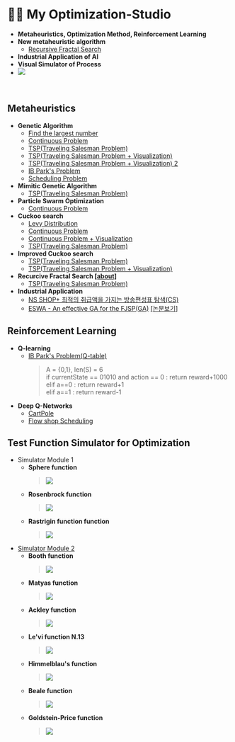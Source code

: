 # 👨‍💻 My Optimization-Studio
- <b>Metaheuristics, Optimization Method, Reinforcement Learning</b>
- <b>New metaheuristic algorithm</b>
  - [Recursive Fractal Search]() 
- <b>Industrial Application of AI</b>
- <b>Visual Simulator of Process</b>
- <img src = "https://img.shields.io/badge/Language-python-blue">
<br/>

## Metaheuristics
- <b>Genetic Algorithm</b>
  - [Find the largest number](https://github.com/koptimizer/my_Optimization-studio/blob/master/code/GA/GA_largestNumberFinder.py)<br/>
  - [Continuous Problem](https://github.com/koptimizer/my_Optimization-studio/blob/master/code/GA/geneticAlgorithmOnCon.py)
  - [TSP(Traveling Salesman Problem)](https://github.com/koptimizer/my_Optimization-studio/blob/master/code/GA/GA_TSP.py)<br/>
  - [TSP(Traveling Salesman Problem + Visualization)](https://github.com/koptimizer/my_Optimization-studio/blob/master/code/GA/geneticAlgorithmOnDis.py)
  - [TSP(Traveling Salesman Problem + Visualization) 2](https://github.com/koptimizer/my_Optimization-studio/blob/master/code/GA/geneticAlgorithmOnDis2.py)
  - [IB Park's Problem](https://github.com/koptimizer/my_Optimization-studio/blob/master/code/GA/GA_Park.py)
  - [Scheduling Problem](https://github.com/koptimizer/my_Optimization-studio/blob/master/code/GA/geneticAlgorithmOnSch.py)
- <b>Mimitic Genetic Algorithm</b>
  - [TSP(Traveling Salesman Problem)](https://github.com/koptimizer/my_Optimization-studio/blob/master/code/GA/mGA_2opt_numpyGA_2.py)<br/>
- <b>Particle Swarm Optimization</b>
  - [Continuous Problem](https://github.com/koptimizer/my_Optimization-studio/blob/master/code/PSO/PSO.py)
- <b>Cuckoo search</b>
  - [Levy Distribution](https://github.com/koptimizer/my_Optimization-studio/blob/master/code/CS/levy.py)
  - [Continuous Problem](https://github.com/koptimizer/my_Optimization-studio/blob/master/code/CS/cuckooSearchOnCon.py)
  - [Continuous Problem + Visualization](https://github.com/koptimizer/my_Optimization-studio/blob/master/code/CS/cuckooSearchOnCon2.py)
  - [TSP(Traveling Salesman Problem)](https://github.com/koptimizer/my_Optimization-studio/blob/master/code/CS/CS.py)<br/>
- <b>Improved Cuckoo search</b>
  - [TSP(Traveling Salesman Problem)](https://github.com/koptimizer/my_Optimization-studio/blob/master/code/CS/ICS.py)<br/>
  - [TSP(Traveling Salesman Problem + Visualization)](https://github.com/koptimizer/my_Optimization-studio/blob/master/code/CS/cuckooSearchOnDis.py)
- <b>Recurcive Fractal Search [[about]]()</b>
  - [TSP(Traveling Salesman Problem)](https://github.com/koptimizer/my_Optimization-studio/blob/master/code/RFS/recursiveFractalSearch.py)
- <b>Industrial Application</b>
  - [NS SHOP+ 최적의 취급액을 가지는 방송편성표 탐색(CS)](https://github.com/koptimizer/my_Optimization-studio/blob/master/code/CS/nsScheduler2.py)
  - [ESWA - An effective GA for the FJSP(GA)](https://github.com/koptimizer/my_Optimization-studio/blob/master/code/GA/eswa3.py) [[논문보기]](https://github.com/koptimizer/my_PaperLog/issues/10)<br/>

## Reinforcement Learning
- <b>Q-learning</b>
  - [IB Park's Problem(Q-table)](https://github.com/koptimizer/my_Optimization-studio/blob/master/code/RL/q_table.py)
    > A = {0,1}, len(S) = 6 <br/>
    if currentState == 01010 and action == 0 : return reward+1000 </br>
    elif a==0 : return reward+1 </br>
    elif a==1 : return reward-1 </br>
- <b>Deep Q-Networks</b>
  - [CartPole]()
  - [Flow shop Scheduling]()

## Test Function Simulator for Optimization
- Simulator Module 1
  - <b>Sphere function</b>
    > <img src = "https://github.com/koptimizer/my_Optimization-studio/blob/master/pics/Sphere%20function.jpg">
  - <b>Rosenbrock function</b>
    > <img src = "https://github.com/koptimizer/my_Optimization-studio/blob/master/pics/Rosenbrock%20function.jpg">
  - <b>Rastrigin function function</b>
    > <img src = "https://github.com/koptimizer/my_Optimization-studio/blob/master/pics/Rastrigin%20function.jpg">
- [Simulator Module 2](https://github.com/koptimizer/my_Optimization-studio/blob/master/code/simul/mySimul2.py)
  - <b>Booth function</b>
    > <img src = "https://github.com/koptimizer/my_Optimization-studio/blob/master/pics/Booth%20function.jpg">
  - <b>Matyas function</b>
    > <img src = "https://github.com/koptimizer/my_Optimization-studio/blob/master/pics/Matyas%20function.jpg">
  - <b>Ackley function</b>
    > <img src = "https://github.com/koptimizer/my_Optimization-studio/blob/master/pics/ackley%20function.jpg">
  - <b>Le'vi function N.13</b>
    > <img src = "https://github.com/koptimizer/my_Optimization-studio/blob/master/pics/levi13%20function.jpg">
  - <b>Himmelblau's function</b>
    > <img src = "https://github.com/koptimizer/my_Optimization-studio/blob/master/pics/himmerlblau's%20function.jpg">
  - <b>Beale function</b>
    > <img src = "https://github.com/koptimizer/my_Optimization-studio/blob/master/pics/Beale%20function.jpg">
  - <b>Goldstein-Price function</b>
    > <img src = "https://github.com/koptimizer/my_Optimization-studio/blob/master/pics/Goldstein-Price%20function.jpg">
